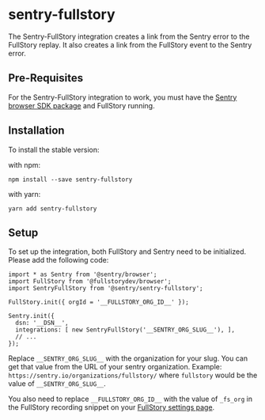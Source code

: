 # sentry-fullstory
The Sentry-FullStory integration creates a link from the Sentry error to the FullStory replay. It also creates a link from the FullStory event to the Sentry error.

## Pre-Requisites

For the Sentry-FullStory integration to work, you must have the [Sentry browser SDK package](https://www.npmjs.com/package/@sentry/browser) and FullStory running.

## Installation
To install the stable version:

with npm:
```
npm install --save sentry-fullstory
```

with yarn:
```
yarn add sentry-fullstory
```


## Setup

To set up the integration, both FullStory and Sentry need to be initialized. Please add the following code:


```
import * as Sentry from '@sentry/browser';
import FullStory from '@fullstorydev/browser';
import SentryFullStory from '@sentry/sentry-fullstory';

FullStory.init({ orgId = '__FULLSTORY_ORG_ID__' });

Sentry.init({
  dsn: '__DSN__',
  integrations: [ new SentryFullStory('__SENTRY_ORG_SLUG__'), ],
  // ...
});
  ```

Replace `__SENTRY_ORG_SLUG__` with the organization for your slug. You can get that value from the URL of your sentry organization. Example: `https://sentry.io/organizations/fullstory/` where `fullstory` would be the value of `__SENTRY_ORG_SLUG__`.


You also need to replace `__FULLSTORY_ORG_ID__` with the value of `_fs_org` in the FullStory recording snippet on your [FullStory settings page](https://help.fullstory.com/hc/en-us/articles/360020623514).
